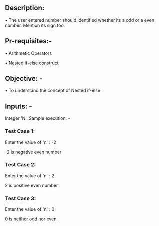 
## Description:
• The user entered number should identified whether its a odd or a even number. Mention its sign too.

## Pr-requisites:-

• Arithmetic Operators

• Nested if-else construct

## Objective: -

• To understand the concept of Nested if-else

## Inputs: -

Integer 'N'. 
Sample execution: -

### Test Case 1:

Enter the value of 'n' : -2

-2 is negative even number

### Test Case 2:

Enter the value of 'n' : 2

2 is positive even number

### Test Case 3:

Enter the value of 'n' : 0

0 is neither odd nor even


